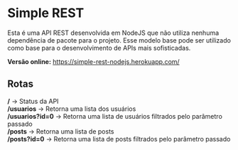 # Simple REST

Esta é uma API REST desenvolvida em NodeJS que não utiliza nenhuma dependência de pacote para o projeto. Esse modelo base pode ser utilizado como base para o desenvolvimento de APIs mais sofisticadas.

**Versão online:** https://simple-rest-nodejs.herokuapp.com/

## Rotas

**/** -> Status da API <br>
**/usuarios** -> Retorna uma lista dos usuários <br>
**/usuarios?id=0** -> Retorna uma lista de usuários filtrados pelo parâmetro passado <br>
**/posts** -> Retorna uma lista de posts <br>
**/posts?id=0** -> Retorna uma lista de posts filtrados pelo parâmetro passado <br>